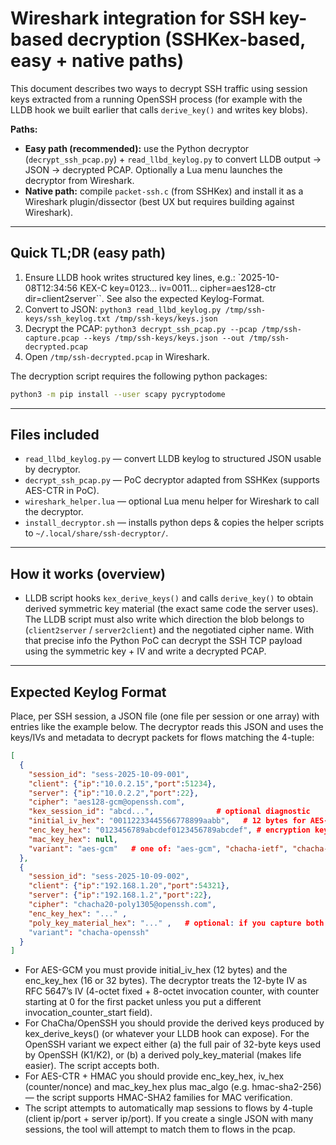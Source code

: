 # Wireshark integration for SSH key-based decryption (SSHKex-based, easy + native paths)

This document describes two ways to decrypt SSH traffic using session keys extracted from a running OpenSSH process (for example with the LLDB hook we built earlier that calls `derive_key()` and writes key blobs).

**Paths:**
- **Easy path (recommended):** use the Python decryptor (`decrypt_ssh_pcap.py`) + `read_llbd_keylog.py` to convert LLDB output → JSON → decrypted PCAP. Optionally a Lua menu launches the decryptor from Wireshark.
- **Native path:** compile `packet-ssh.c` (from SSHKex) and install it as a Wireshark plugin/dissector (best UX but requires building against Wireshark).

---

## Quick TL;DR (easy path)
1. Ensure LLDB hook writes structured key lines, e.g.:
`2025-10-08T12:34:56 KEX-C key=0123... iv=0011... cipher=aes128-ctr dir=client2server``. See also the expected Keylog-Format.
2. Convert to JSON:
`python3 read_llbd_keylog.py /tmp/ssh-keys/ssh_keylog.txt /tmp/ssh-keys/keys.json`
3. Decrypt the PCAP:
`python3 decrypt_ssh_pcap.py --pcap /tmp/ssh-capture.pcap --keys /tmp/ssh-keys/keys.json --out /tmp/ssh-decrypted.pcap`
4. Open `/tmp/ssh-decrypted.pcap` in Wireshark.

The decryption script requires the following python packages:
```bash
python3 -m pip install --user scapy pycryptodome
```
---

## Files included
- `read_llbd_keylog.py` — convert LLDB keylog to structured JSON usable by decryptor.
- `decrypt_ssh_pcap.py` — PoC decryptor adapted from SSHKex (supports AES-CTR in PoC).
- `wireshark_helper.lua` — optional Lua menu helper for Wireshark to call the decryptor.
- `install_decryptor.sh` — installs python deps & copies the helper scripts to `~/.local/share/ssh-decryptor/`.

---

## How it works (overview)
- LLDB script hooks `kex_derive_keys()` and calls `derive_key()` to obtain derived symmetric key material (the exact same code the server uses). The LLDB script must also write which direction the blob belongs to (`client2server` / `server2client`) and the negotiated cipher name. With that precise info the Python PoC can decrypt the SSH TCP payload using the symmetric key + IV and write a decrypted PCAP.

---

## Expected Keylog Format
 
Place, per SSH session, a JSON file (one file per session or one array) with entries like the example below. The decryptor reads this JSON and uses the keys/IVs and metadata to decrypt packets for flows matching the 4-tuple:
```json
[
  {
    "session_id": "sess-2025-10-09-001",
    "client": {"ip":"10.0.2.15","port":51234},
    "server": {"ip":"10.0.2.2","port":22},
    "cipher": "aes128-gcm@openssh.com",
    "kex_session_id": "abcd...",              # optional diagnostic
    "initial_iv_hex": "00112233445566778899aabb",   # 12 bytes for AES-GCM
    "enc_key_hex": "0123456789abcdef0123456789abcdef", # encryption key (16/32 bytes)
    "mac_key_hex": null,
    "variant": "aes-gcm"   # one of: "aes-gcm", "chacha-ietf", "chacha-openssh", "aes-ctr" etc.
  },
  {
    "session_id": "sess-2025-10-09-002",
    "client": {"ip":"192.168.1.20","port":54321},
    "server": {"ip":"192.168.1.2","port":22},
    "cipher": "chacha20-poly1305@openssh.com",
    "enc_key_hex": "..." ,
    "poly_key_material_hex": "..." ,   # optional: if you capture both K1/K2 or two keys
    "variant": "chacha-openssh"
  }
]

```

- For AES-GCM you must provide initial_iv_hex (12 bytes) and the enc_key_hex (16 or 32 bytes). The decryptor treats the 12-byte IV as RFC 5647’s IV (4-octet fixed + 8-octet invocation counter, with counter starting at 0 for the first packet unless you put a different invocation_counter_start field).
- For ChaCha/OpenSSH you should provide the derived keys produced by kex_derive_keys() (or whatever your LLDB hook can expose). For the OpenSSH variant we expect either (a) the full pair of 32-byte keys used by OpenSSH (K1/K2), or (b) a derived poly_key_material (makes life easier). The script accepts both.
- For AES-CTR + HMAC you should provide enc_key_hex, iv_hex (counter/nonce) and mac_key_hex plus mac_algo (e.g. hmac-sha2-256) — the script supports HMAC-SHA2 families for MAC verification.
- The script attempts to automatically map sessions to flows by 4-tuple (client ip/port + server ip/port). If you create a single JSON with many sessions, the tool will attempt to match them to flows in the pcap.